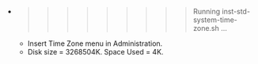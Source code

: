 * >>>>>>>>> Running inst-std-system-time-zone.sh ...
  * Insert Time Zone menu in Administration.
  * Disk size = 3268504K. Space Used = 4K.
